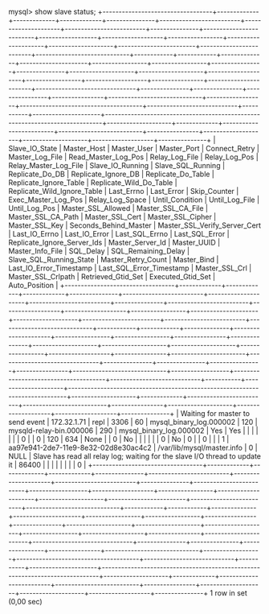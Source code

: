 mysql> show slave status;
+----------------------------------+-------------+-------------+-------------+---------------+-------------------------+---------------------+-------------------------+---------------+-------------------------+------------------+-------------------+-----------------+---------------------+--------------------+------------------------+-------------------------+-----------------------------+------------+------------+--------------+---------------------+-----------------+-----------------+----------------+---------------+--------------------+--------------------+--------------------+-----------------+-------------------+----------------+-----------------------+-------------------------------+---------------+---------------+----------------+----------------+-----------------------------+------------------+--------------------------------------+----------------------------+-----------+---------------------+-----------------------------------------------------------------------------+--------------------+-------------+-------------------------+--------------------------+----------------+--------------------+--------------------+-------------------+---------------+
| Slave_IO_State                   | Master_Host | Master_User | Master_Port | Connect_Retry | Master_Log_File         | Read_Master_Log_Pos | Relay_Log_File          | Relay_Log_Pos | Relay_Master_Log_File   | Slave_IO_Running | Slave_SQL_Running | Replicate_Do_DB | Replicate_Ignore_DB | Replicate_Do_Table | Replicate_Ignore_Table | Replicate_Wild_Do_Table | Replicate_Wild_Ignore_Table | Last_Errno | Last_Error | Skip_Counter | Exec_Master_Log_Pos | Relay_Log_Space | Until_Condition | Until_Log_File | Until_Log_Pos | Master_SSL_Allowed | Master_SSL_CA_File | Master_SSL_CA_Path | Master_SSL_Cert | Master_SSL_Cipher | Master_SSL_Key | Seconds_Behind_Master | Master_SSL_Verify_Server_Cert | Last_IO_Errno | Last_IO_Error | Last_SQL_Errno | Last_SQL_Error | Replicate_Ignore_Server_Ids | Master_Server_Id | Master_UUID                          | Master_Info_File           | SQL_Delay | SQL_Remaining_Delay | Slave_SQL_Running_State                                                     | Master_Retry_Count | Master_Bind | Last_IO_Error_Timestamp | Last_SQL_Error_Timestamp | Master_SSL_Crl | Master_SSL_Crlpath | Retrieved_Gtid_Set | Executed_Gtid_Set | Auto_Position |
+----------------------------------+-------------+-------------+-------------+---------------+-------------------------+---------------------+-------------------------+---------------+-------------------------+------------------+-------------------+-----------------+---------------------+--------------------+------------------------+-------------------------+-----------------------------+------------+------------+--------------+---------------------+-----------------+-----------------+----------------+---------------+--------------------+--------------------+--------------------+-----------------+-------------------+----------------+-----------------------+-------------------------------+---------------+---------------+----------------+----------------+-----------------------------+------------------+--------------------------------------+----------------------------+-----------+---------------------+-----------------------------------------------------------------------------+--------------------+-------------+-------------------------+--------------------------+----------------+--------------------+--------------------+-------------------+---------------+
| Waiting for master to send event | 172.32.1.71 | repl        |        3306 |            60 | mysql_binary_log.000002 |                 120 | mysqld-relay-bin.000006 |           290 | mysql_binary_log.000002 | Yes              | Yes               |                 |                     |                    |                        |                         |                             |          0 |            |            0 |                 120 |             634 | None            |                |             0 | No                 |                    |                    |                 |                   |                |                     0 | No                            |             0 |               |              0 |                |                             |                1 | aa97e941-2de7-11e9-8e32-02d8e30ac4c2 | /var/lib/mysql/master.info |         0 |                NULL | Slave has read all relay log; waiting for the slave I/O thread to update it |              86400 |             |                         |                          |                |                    |                    |                   |             0 |
+----------------------------------+-------------+-------------+-------------+---------------+-------------------------+---------------------+-------------------------+---------------+-------------------------+------------------+-------------------+-----------------+---------------------+--------------------+------------------------+-------------------------+-----------------------------+------------+------------+--------------+---------------------+-----------------+-----------------+----------------+---------------+--------------------+--------------------+--------------------+-----------------+-------------------+----------------+-----------------------+-------------------------------+---------------+---------------+----------------+----------------+-----------------------------+------------------+--------------------------------------+----------------------------+-----------+---------------------+-----------------------------------------------------------------------------+--------------------+-------------+-------------------------+--------------------------+----------------+--------------------+--------------------+-------------------+---------------+
1 row in set (0,00 sec)
